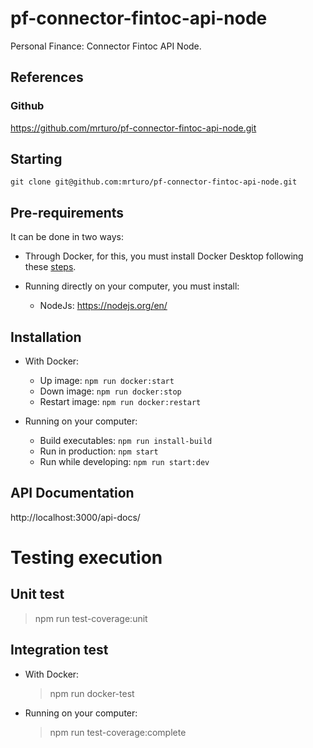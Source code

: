 # pf-connector-fintoc-api-node

Personal Finance: Connector Fintoc API Node.

## References

### Github

https://github.com/mrturo/pf-connector-fintoc-api-node.git

## Starting

`git clone git@github.com:mrturo/pf-connector-fintoc-api-node.git`

## Pre-requirements

It can be done in two ways:

- Through Docker, for this, you must install Docker Desktop following these [steps](https://www.docker.com/get-started/).

- Running directly on your computer, you must install:
  - NodeJs: https://nodejs.org/en/

## Installation

- With Docker:

  - Up image: `npm run docker:start`
  - Down image: `npm run docker:stop`
  - Restart image: `npm run docker:restart`

- Running on your computer:

  - Build executables: `npm run install-build`
  - Run in production: `npm start`
  - Run while developing: `npm run start:dev`

## API Documentation

http://localhost:3000/api-docs/

# Testing execution

## Unit test

> npm run test-coverage:unit

## Integration test

- With Docker:

  > npm run docker-test

- Running on your computer:

  > npm run test-coverage:complete
